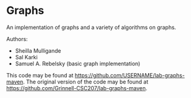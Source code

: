 # Graphs

An implementation of graphs and a variety of algorithms on graphs.

Authors:

* Sheilla Mulligande
* Sal Karki
* Samuel A. Rebelsky (basic graph implementation)

This code may be found at <https://github.com/USERNAME/lab-graphs-maven>.
The original version of the code may be found at <https://github.com/Grinnell-CSC207/lab-graphs-maven>.
